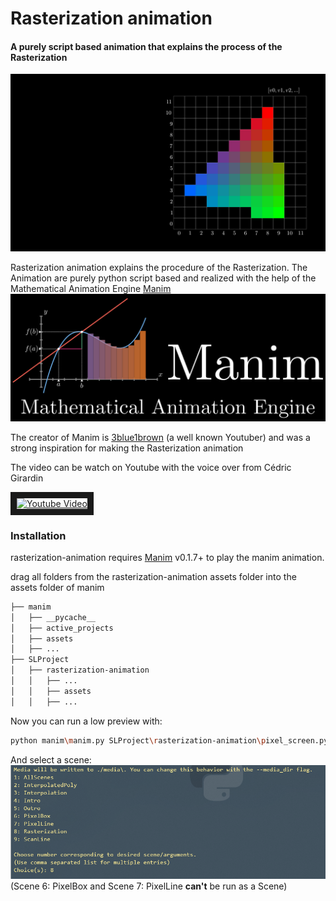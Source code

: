 # Rasterization animation
#### A purely script based animation that explains the process of the Rasterization
![colored polygon](ScanLine.png)

Rasterization animation explains the procedure of the Rasterization.
The Animation are purely python script based and realized with the help of the Mathematical Animation Engine [Manim](https://github.com/3b1b/manim)
![manim title](manim.png)

The creator of Manim is [3blue1brown](https://www.youtube.com/c/3blue1brown) (a well known Youtuber) 
and was a strong  inspiration for making the Rasterization animation

The video can be watch on Youtube with the voice over from Cédric Girardin

<a href="http://www.youtube.com/watch?feature=player_embedded&v=t7Ztio8cwqM
" target="_blank"><img src="http://img.youtube.com/vi/t7Ztio8cwqM/0.jpg" 
alt="Youtube Video" width="360" height="270" border="10" /></a>

### Installation

rasterization-animation requires [Manim](https://github.com/3b1b/manim) v0.1.7+ to play the manim animation.

drag all folders from the rasterization-animation assets folder into the assets folder of manim
```bash
├── manim
│   ├── __pycache__
│   ├── active_projects
│   ├── assets
│   ├── ...
├── SLProject
│   ├── rasterization-animation
│   │   ├── ...
│   │   ├── assets
│   │   ├── ...

```
Now you can run a low preview with:
```sh
python manim\manim.py SLProject\rasterization-animation\pixel_screen.py -pl
```
And select a scene:
![list of all scenes](cmd.PNG)
(Scene 6: PixelBox and Scene 7: PixelLine **can't** be run as a Scene)



